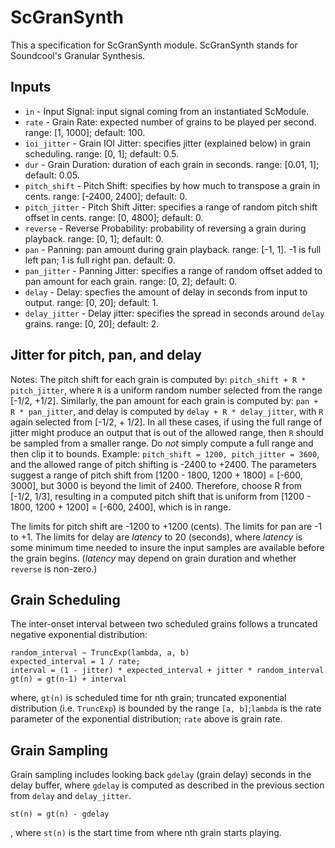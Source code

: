 # ScGranSynth

This a specification for ScGranSynth module. ScGranSynth stands for Soundcool's Granular Synthesis.

## Inputs
* `in` - Input Signal: input signal coming from an instantiated ScModule.
* `rate` - Grain Rate: expected number of grains to be played per second. range: [1, 1000]; default: 100.
* `ioi_jitter` - Grain IOI Jitter: specifies jitter (explained below) in grain scheduling. range: [0, 1]; default: 0.5.
* `dur` - Grain Duration: duration of each grain in seconds. range: [0.01, 1]; default: 0.05.
* `pitch_shift` - Pitch Shift: specifies by how much to transpose a grain in cents. range: [-2400, 2400]; default: 0.
* `pitch_jitter` - Pitch Shift Jitter: specifies a range of random pitch shift offset in cents. range: [0, 4800]; default: 0.
* `reverse` - Reverse Probability: probability of reversing a grain during playback. range: [0, 1]; default: 0.
* `pan` - Panning: pan amount during grain playback. range: [-1, 1]. -1 is full left pan; 1 is full right pan. default: 0.
* `pan_jitter` - Panning Jitter: specifies a range of random offset added to pan amount for each grain. range: [0, 2]; default: 0.
* `delay` - Delay: specfies the amount of delay in seconds from input to output. range: [0, 20]; default: 1.
* `delay_jitter` - Delay jitter: specifies the spread in seconds around `delay` grains. range: [0, 20]; default: 2.

## Jitter for pitch, pan, and delay
Notes: The pitch shift for each grain is computed by: `pitch_shift + R * pitch_jitter`, where `R` is a uniform random number selected from the range [-1/2, +1/2]. Similarly, the pan amount for each grain is computed by: `pan + R * pan_jitter`, and delay is computed by `delay + R * delay_jitter`, with `R` again selected from [-1/2, + 1/2]. In all these cases, if using the full range of jitter might produce an output that is out of the allowed range, then `R` should be sampled from a smaller range. Do *not* simply compute a full range and then clip it to bounds. Example: `pitch_shift = 1200, pitch_jitter = 3600`, and the allowed range of pitch shifting is -2400 to +2400. The parameters suggest a range of pitch shift from [1200 - 1800, 1200 + 1800] = [-600, 3000], but 3000 is beyond the limit of 2400. Therefore, choose R from [-1/2, 1/3], resulting in a computed pitch shift that is uniform from [1200 - 1800, 1200 + 1200] = [-600, 2400], which is in range.

The limits for pitch shift are -1200 to +1200 (cents). The limits for pan are -1 to +1. The limits for delay are *latency* to 20 (seconds), where *latency* is some minimum time needed to insure the input samples are available before the grain begins. (*latency* may depend on grain duration and whether `reverse` is non-zero.)

## Grain Scheduling
The inter-onset interval between two scheduled grains follows a truncated negative exponential distribution:
```
random_interval ~ TruncExp(lambda, a, b)
expected_interval = 1 / rate;
interval = (1 - jitter) * expected_interval + jitter * random_interval
gt(n) = gt(n-1) + interval
```
where, `gt(n)` is scheduled time for nth grain; truncated exponential distribution (i.e. `TruncExp`) is bounded 
by the range `[a, b]`;`lambda` is the rate parameter of the exponential distribution; `rate` above is grain rate.

## Grain Sampling
Grain sampling includes looking back `gdelay` (grain delay) seconds in the delay buffer, where `gdelay` is computed as described in the previous section from `delay` and `delay_jitter`.
```
st(n) = gt(n) - gdelay
```
, where `st(n)` is the start time from where nth grain starts playing. 
